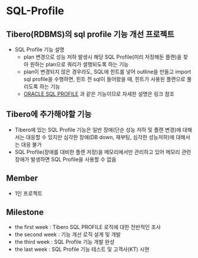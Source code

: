 # SQL-Profile
## Tibero(RDBMS)의 sql profile 기능 개선 프로젝트
+ SQL Profile 기능 설명
  + plan 변경으로 성능 저하 발생시 해당 SQL Profile(미리 저장해둔 플랜)을 찾아 원하는 plan으로 쿼리가 샐행되도록 하는 기능
  +  plan이 변경되지 않은 경우라도, SQL에 힌트를 넣어 outline을 만들고 import sql profile을 수행하면, 힌트 전 sql이 들어왔을 때, 힌트가 사용된 플랜으로 풀리도록 하는 기능
  +   [ORACLE SQL PROFILE](https://docs.oracle.com/database/121/TGSQL/tgsql_profiles.htm) 과 같은 기능이므로 자세한 설명은 링크 참조
## Tibero에 추가해야할 기능
+ Tibero에 있는 SQL Profile 기능은 일반 장애(단순 성능 저하 및 플랜 변경)에 대해서는 대응할 수 있지만 심각한 장애(DB down, 재부팅, 심각한 성능저하)에 대해서는 대응 불가
+ SQL Profile(장애를 대비한 플랜 저장)을 메모리에서만 관리하고 있어 메모리 관련 장애가 발생하면 SQL Profile을 사용할 수 없음

## Member
+ 1인 프로젝트
## Milestone
+ the first week : Tibero SQL PROFILE 로직에 대한 전반적인 조사
+ the second week : 기능 개선 로직 설계 및 개발
+ the third week : SQL Profile 기능 개발 완성
+ the last week : SQL Profile 기능 테스트 및 고객사(KT) 시현
